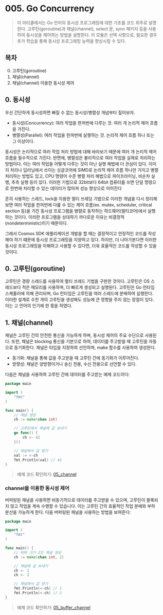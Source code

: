 # 005. Go Concurrency 
> 이 아티클에서는 Go 언어의 동시성 프로그래밍에 대한 기초를 코드 위주로 설명한다. 고루틴(goroutine)과 채널(channel), select 문, sync 패키지 등을 사용하여 동시성을 제어하는 방법을 설명한다. 이 모듈은 선택 사항으로, 필요한 경우 추가 학습을 통해 동시성 프로그래밍 능력을 향상시킬 수 있다.

## 목차
0. 고루틴(goroutine)
1. 채널(channel)
2. 채널(channel) 이용한 동시성 제어

## 0. 동시성
우선 간단하게 동시성하면 빠질 수 없는 동시성/병렬성 개념부터 짚어보자. 
- 동시성(Concurrency): 여러 작업을 한꺼번에 다루는 것. 여러 개 논리적 제어 흐름을 가진다. 
- 병렬성(Parallel): 여러 작업을 한꺼번에 실행하는 것. 논리적 제어 흐름 하나 또는 그 이상이다. 

동시성은 논리적으로 여러 작업 처리 방법에 대해 바라보기 때문에 여러 개 논리적 제어 흐름을 필수적으로 가진다. 반면에, 병렬성은 물리적으로 여러 작업을 실제로 처리하는 방법이다. 이는 여러 작업을 어떻게 다루는 것이 아닌 실행 해법에 더 관심이 있다. 이미지 처리나 딥러닝에서 쓰이는 싱글코어에 SIMD로 논리적 제어 흐름 하나만 가지고 병렬 처리하는 방법도 있고, CPU 명령어 수준 병렬 처리 해법으로 파이프라이닝, 비순차 실행, 추측 실행 등이 있다. 이러한 기법으로 32bit보다 64bit 컴퓨터를 쓰면 단일 명령으로 한번에 처리할 수 있는 데이터가 많아져 성능 향상으로 이어진다

흔히 사용하는 스레드, lock을 이용한 멀티 쓰레딩 기법으로 이러한 개념을 다시 정리해보면 여러 작업을 한꺼번에 다룰 수 있는 제어 흐름(ex. mutex,  scheduler, critical section 등)을 가진 동시성 프로그램을 병렬로 동작하는 하드웨어(멀티코어)에서 실행하는 것이다. 이러한 프로그램을 상대하기 까다로운 이유는 비결정적(nondeterministic)이기 때문이다. 

그래서 Cosmos SDK 애플리케이션 개발을 할 때는 결정적이고 안정적인 코드를 작성해야 하기 떄문에 동시성 프로그래밍을 지양하고 있다. 하지만, 더 나아가본다면 이러한 동시성 프로그래밍을 이해하고 사용할 수 있다면, 더욱 효율적인 코드를 작성할 수 있을 것이다.

## 0. 고루틴(goroutine)
고루틴은 경량 스레드를 사용하여 멀티 쓰레드 기법을 구현한 것이다. 고루틴은 OS 스레드보다 적은 메모리를 사용하며, 더 빠르게 생성되고 실행된다. 고루틴은 Go 런타임 스케줄러에 의해 관리되며, Go 런타임은 고루틴을 여러 스레드에 분배하여 실행한다. 이러한 설계로 수천 개의 고루틴을 생성해도 성능에 큰 영향을 주지 않는 장점이 있다. 이는 고 언어의 인기에 한 몫을 하였다. 


## 1. 채널(channel)
채널은 고루틴 간의 안전한 통신을 가능하게 하며, 동시성 제어의 주요 수단으로 사용된다. 또한, 채널은 blocking 통신을 기본으로 하여, 데이터를 주고받을 때 고루틴을 자동으로 동기화한다. 채널은 타입을 지정하여 선언하며, make 함수를 사용하여 생성한다.
- 동기화: 채널을 통해 값을 주고받을 때 고루틴 간에 동기화가 이루어진다.
- 방향성: 채널은 양방향이거나 송신 전용, 수신 전용으로 선언할 수 있다.

다음은 채널을 사용하여 고루틴 간에 데이터를 주고받는 예제 코드이다:
```go
package main

import (
	"fmt"
)

func main() {
	// 채널 생성
	ch := make(chan int)

	// 고루틴에서 채널에 값 보내기
	go func() {
		ch <- 42
	}()

	// 채널에서 값 받기
	val := <-ch
	fmt.Println(val) // 42
}
```
> 예제 코드 확인하기: [05_channel](../code/05_channel/)

### channel을 이용한 동시성 제어
버퍼링된 채널을 사용하면 비동기적으로 데이터를 주고받을 수 있으며, 고루틴이 블록되지 않고 작업을 계속 수행할 수 있습니다. 이는 고루틴 간의 효율적인 작업 분배와 부하 분산을 가능하게 한다. 다음 버퍼링된 채널을 사용하는 방법을 보여준다:
```go
package main

import (
	"fmt"
)

func main() {
	// 버퍼 크기 2인 채널 생성
	ch := make(chan int, 2)

	// 채널에 값 보내기
	ch <- 1
	ch <- 2

	// 채널에서 값 받기
	fmt.Println(<-ch) // 1
	fmt.Println(<-ch) // 2
}
```
> 예제 코드 확인하기: [05_buffer_channel](../code/05_buffer_channel/)


